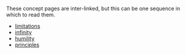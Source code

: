 These concept pages are inter-linked, but this can be one sequence in which to read them.

- [limitations](limitations.md)
- [infinity](infinity.md)
- [humility](humility.md)
- [principles](principles.md)
